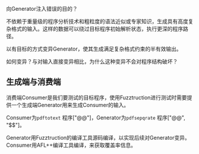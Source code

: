 向Generator注入错误的目的？

不依赖于重量级的程序分析技术和粗粒度的语法近似或专家知识，生成具有高度复杂格式的输入。这样的数据可以绕过目标程序初始解析状态，执行更深的程序路径。

以有目标的方式变异Generator，使其生成满足复杂格式约束的半有效输出。


如何变异？与对输入直接变异相比，为什么这种变异不会对程序结构破坏？



## 生成端与消费端
消费端Consumer是我们要测试的目标程序，使用Fuzztruction进行测试时需要提供一个生成端Generator用来生成Consumer的输入。

Consumer为`pdftotext` 程序\["@@"\]，Generator为`pdfsepqrate` 程序\["@@", "\$\$"\]。



Generator用Fuzztruction的编译工具源码编译，以实现后续对Generator变异。Consumer用AFL++编译工具编译，来获取覆盖率信息。


